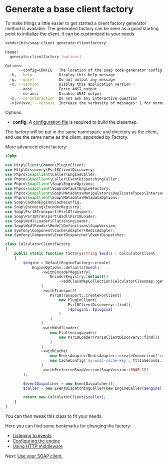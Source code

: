 # Generate a base client factory

To make things a little easier to get started a client factory generator method is available.
The generated factory can be seen as a good starting point to initialize the client.
It can be customized to your needs.

```bash
vendor/bin/soap-client generate:clientfactory

Usage:
  generate:clientfactory [options]

Options:
      --config=CONFIG   The location of the soap code-generator config file
  -h, --help            Display this help message
  -q, --quiet           Do not output any message
  -V, --version         Display this application version
      --ansi            Force ANSI output
      --no-ansi         Disable ANSI output
  -n, --no-interaction  Do not ask any interactive question
  -v|vv|vvv, --verbose  Increase the verbosity of messages: 1 for normal output, 2 for more verbose output and 3 for debug

```

Options:

- **config**: A [configuration file](../code-generation/configuration.md) is required to build the classmap. 

The factory will be put in the same namespace and directory as the client, and use the same name as the client, appended by Factory.

More advanced client factory:

```php
<?php

use Http\Client\Common\PluginClient;
use Http\Discovery\Psr18ClientDiscovery;
use Phpro\SoapClient\Caller\EngineCaller;
use Phpro\SoapClient\Caller\EventDispatchingCaller;
use Phpro\SoapClient\Soap\EngineOptions;
use Phpro\SoapClient\Soap\DefaultEngineFactory;
use Phpro\SoapClient\Soap\Metadata\Manipulators\DuplicateTypes\IntersectDuplicateTypesStrategy;
use Phpro\SoapClient\Soap\Metadata\MetadataOptions;
use Soap\CachedEngine\CacheConfig;
use Soap\Encoding\EncoderRegistry;
use Soap\Psr18Transport\Psr18Transport;
use Soap\Psr18Transport\Wsdl\Psr18Loader;
use Soap\Wsdl\Loader\FlatteningLoader;
use Soap\WsdlReader\Model\Definitions\SoapVersion;
use Symfony\Component\Cache\Adapter\RedisAdapter;
use Symfony\Component\EventDispatcher\EventDispatcher;

class CalculatorClientFactory
{
    public static function factory(string $wsdl) : CalculatorClient
    {
        $engine = DefaultEngineFactory::create(
            EngineOptions::defaults($wsdl)
                ->withEncoderRegistry(
                    EncoderRegistry::default()
                        ->addClassMapCollection(CalculatorClassmap::getCollection())
                )
                ->withTransport(
                    Psr18Transport::createForClient(
                        new PluginClient(
                            Psr18ClientDiscovery::find(),
                            [$plugin1, $plugin2]
                        )
                    )    
                )
                ->withWsdlLoader(
                    new FlatteningLoader(
                        new Psr18Loader(Psr18ClientDiscovery::find())
                    )
                )
                ->withCache(
                    new RedisAdapter(RedisAdapter::createConnection('redis://localhost')),
                    new CacheConfig('my-wsdl-cache-key', ttlInSeconds: 3600)
                )
                ->withPreferredSoapVersion(SoapVersion::SOAP_12)
        );

        $eventDispatcher = new EventDispatcher();
        $caller = new EventDispatchingCaller(new EngineCaller($engine), $eventDispatcher);

        return new CalculatorClient($caller);
    }
}


```

You can then tweak this class to fit your needs.

Here you can find some bookmarks for changing the factory:

- [Listening to events](../events.md)
- [Configuring the engine](https://github.com/php-soap/engine)
- [Using HTTP middleware](https://github.com/php-soap/psr18-transport/#middleware) 

Next: [Use your SOAP client.](/docs/usage.md)
